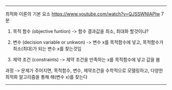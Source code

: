 
------------
최적화 이론의 기본 요소
https://www.youtube.com/watch?v=QJSSWNIAPlw 
7분

1) 목적 함수 (objective funtion) 
-> 함수 결과값을 최소, 최대화 할것이냐?

2) 변수 (decision variable or unkwon)
-> 변수 x를 목적함수에 넣고, 목적함수가 최소(최대)가 되는 변수 x를 찾는것임

3) 제약 조건 (constraints)
-> 제약 조건을 만족하는 x를 목적함수에 넣고 값을 봄


과정
-> 문제가 주어지면, 목적함수, 변수, 제약조건을 수학적으로 모델링하고, 다양한 최적화 알고리즘을 통해 해(변수 x)를 찾는다


----------------







